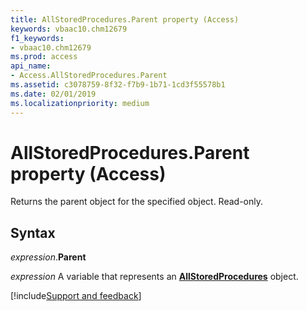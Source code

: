 ```yaml
---
title: AllStoredProcedures.Parent property (Access)
keywords: vbaac10.chm12679
f1_keywords:
- vbaac10.chm12679
ms.prod: access
api_name:
- Access.AllStoredProcedures.Parent
ms.assetid: c3078759-8f32-f7b9-1b71-1cd3f55578b1
ms.date: 02/01/2019
ms.localizationpriority: medium
---
```



# AllStoredProcedures.Parent property (Access)

Returns the parent object for the specified object. Read-only.


## Syntax

_expression_.**Parent**

_expression_ A variable that represents an **[AllStoredProcedures](Access.AllStoredProcedures.md)** object.




[!include[Support and feedback](~/includes/feedback-boilerplate.md)]